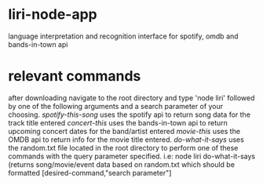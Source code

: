 # liri-node-app
language interpretation and recognition interface for spotify, omdb and bands-in-town api

# relevant commands
after downloading navigate to the root directory and type 'node liri' followed by one of the following arguments and a search parameter of your choosing.
_spotify-this-song_
uses the spotify api to return song data for the track title entered
_concert-this_
uses the bands-in-town api to return upcoming concert dates for the band/artist entered
_movie-this_
uses the OMDB api to return info for the movie title entered.
_do-what-it-says_
uses the random.txt file located in the root directory to perform one of these commands with the query parameter specified.
i.e: node liri do-what-it-says 
(returns song/movie/event data based on random.txt which should be formatted [desired-command,"search parameter"]
